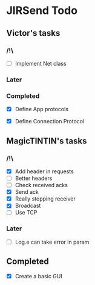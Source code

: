 # JIRSend Todo

## Victor's tasks
### /!\
- [ ] Implement Net class

### Later

### Completed
- [X] Define App protocols
- [X] Define Connection Protocol


## MagicTINTIN's tasks
### /!\
- [x] Add header in requests
- [ ] Better headers
- [ ] Check received acks
- [x] Send ack
- [x] Really stopping receiver
- [x] Broadcast
- [ ] Use TCP
### Later
- [ ] Log.e can take error in param

## Completed
- [x] Create a basic GUI